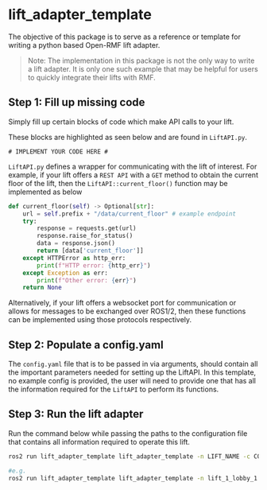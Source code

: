 # lift_adapter_template

The objective of this package is to serve as a reference or template for writing a python based Open-RMF lift adapter.

> Note: The implementation in this package is not the only way to write a lift adapter. It is only one such example that may be helpful for users to quickly integrate their lifts with RMF.

## Step 1: Fill up missing code
Simply fill up certain blocks of code which make API calls to your lift.

These blocks are highlighted as seen below and are found in `LiftAPI.py`.
```
# IMPLEMENT YOUR CODE HERE #
```

`LiftAPI.py` defines a wrapper for communicating with the lift of interest.
For example, if your lift offers a `REST API` with a `GET` method to obtain the current floor of the lift, then the `LiftAPI::current_floor()` function may be implemented as below

```python
def current_floor(self) -> Optional[str]:
    url = self.prefix + "/data/current_floor" # example endpoint
    try:
        response = requests.get(url)
        response.raise_for_status()
        data = response.json()
        return [data['current_floor']]
    except HTTPError as http_err:
        print(f"HTTP error: {http_err}")
    except Exception as err:
        print(f"Other error: {err}")
    return None
```

Alternatively, if your lift offers a websocket port for communication or allows for messages to be exchanged over ROS1/2, then these functions can be implemented using those protocols respectively.

## Step 2: Populate a config.yaml

The `config.yaml` file that is to be passed in via arguments, should contain all the important parameters needed for setting up the LiftAPI. In this template, no example config is provided, the user will need to provide one that has all the information required for the `LiftAPI` to perform its functions.

## Step 3: Run the lift adapter

Run the command below while passing the paths to the configuration file that contains all information required to operate this lift.

```bash
ros2 run lift_adapter_template lift_adapter_template -n LIFT_NAME -c CONFIG_FILE

#e.g.
ros2 run lift_adapter_template lift_adapter_template -n lift_1_lobby_1 -c /path/to/config.yaml
```
